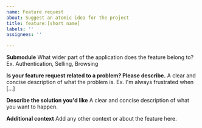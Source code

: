 ```yaml
---
name: Feature request
about: Suggest an atomic idea for the project
title: feature:[short name]
labels: ''
assignees: ''

---
```


**Submodule**
What wider part of the application does the feature belong to? Ex. Authentication, Selling, Browsing

**Is your feature request related to a problem? Please describe.**
A clear and concise description of what the problem is. Ex. I'm always frustrated when [...]

**Describe the solution you'd like**
A clear and concise description of what you want to happen.

**Additional context**
Add any other context or about the feature here.
